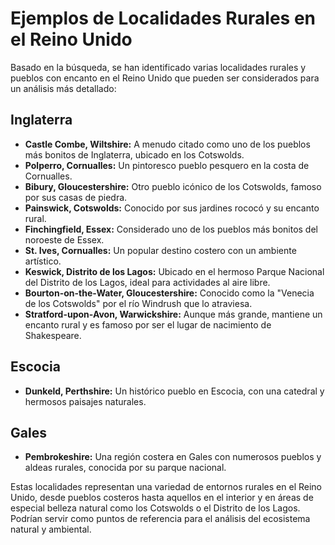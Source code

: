# Ejemplos de Localidades Rurales en el Reino Unido

Basado en la búsqueda, se han identificado varias localidades rurales y pueblos con encanto en el Reino Unido que pueden ser considerados para un análisis más detallado:

## Inglaterra

*   **Castle Combe, Wiltshire:** A menudo citado como uno de los pueblos más bonitos de Inglaterra, ubicado en los Cotswolds.
*   **Polperro, Cornualles:** Un pintoresco pueblo pesquero en la costa de Cornualles.
*   **Bibury, Gloucestershire:** Otro pueblo icónico de los Cotswolds, famoso por sus casas de piedra.
*   **Painswick, Cotswolds:** Conocido por sus jardines rococó y su encanto rural.
*   **Finchingfield, Essex:** Considerado uno de los pueblos más bonitos del noroeste de Essex.
*   **St. Ives, Cornualles:** Un popular destino costero con un ambiente artístico.
*   **Keswick, Distrito de los Lagos:** Ubicado en el hermoso Parque Nacional del Distrito de los Lagos, ideal para actividades al aire libre.
*   **Bourton-on-the-Water, Gloucestershire:** Conocido como la "Venecia de los Cotswolds" por el río Windrush que lo atraviesa.
*   **Stratford-upon-Avon, Warwickshire:** Aunque más grande, mantiene un encanto rural y es famoso por ser el lugar de nacimiento de Shakespeare.

## Escocia

*   **Dunkeld, Perthshire:** Un histórico pueblo en Escocia, con una catedral y hermosos paisajes naturales.

## Gales

*   **Pembrokeshire:** Una región costera en Gales con numerosos pueblos y aldeas rurales, conocida por su parque nacional.

Estas localidades representan una variedad de entornos rurales en el Reino Unido, desde pueblos costeros hasta aquellos en el interior y en áreas de especial belleza natural como los Cotswolds o el Distrito de los Lagos. Podrían servir como puntos de referencia para el análisis del ecosistema natural y ambiental.

